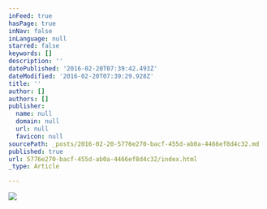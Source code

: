 ```yaml
---
inFeed: true
hasPage: true
inNav: false
inLanguage: null
starred: false
keywords: []
description: ''
datePublished: '2016-02-20T07:39:42.493Z'
dateModified: '2016-02-20T07:39:29.928Z'
title: ''
author: []
authors: []
publisher:
  name: null
  domain: null
  url: null
  favicon: null
sourcePath: _posts/2016-02-20-5776e270-bacf-455d-ab0a-4466ef8d4c32.md
published: true
url: 5776e270-bacf-455d-ab0a-4466ef8d4c32/index.html
_type: Article

---
```

![](https://the-grid-user-content.s3-us-west-2.amazonaws.com/c986a6bc-5fe9-40ec-9769-160d00a6cac8.JPG)